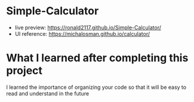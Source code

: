 # Simple-Calculator
 - live preview: https://ronald2117.github.io/Simple-Calculator/
 - UI reference: https://michalosman.github.io/calculator/
# What I learned after completing this project
I learned the importance of organizing your code so that it will be easy to read and understand in the future
